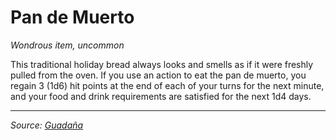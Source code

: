# Pan de Muerto
_Wondrous item, uncommon_

This traditional holiday bread always looks and smells as if it were freshly pulled from the oven. If you use an action to eat the pan de muerto, you regain 3 (1d6) hit points at the end of each of your turns for the next minute, and your food and drink requirements are satisfied for the next 1d4 days.

---

_Source: [Guadaña](https://github.com/mpanighetti/dnd5e-adventures/blob/main/tier-2/guadana.md)_
